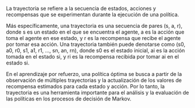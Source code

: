 La trayectoria se refiere a la secuencia de estados, acciones y recompensas que se experimentan durante la ejecución de una política.

Más específicamente, una trayectoria es una secuencia de pares (s, a, r), donde s es un estado en el que se encuentra el agente, a es la acción que toma el agente en ese estado, y r es la recompensa que recibe el agente por tomar esa acción. Una trayectoria también puede denotarse como (s0, a0, r0, s1, a1, r1, ..., sn, an, rn), donde s0 es el estado inicial, ai es la acción tomada en el estado si, y ri es la recompensa recibida por tomar ai en el estado si.

En el aprendizaje por refuerzo, una política óptima se busca a partir de la observación de múltiples trayectorias y la actualización de los valores de recompensa estimados para cada estado y acción. Por lo tanto, la trayectoria es una herramienta importante para el análisis y la evaluación de las políticas en los procesos de decisión de Markov.